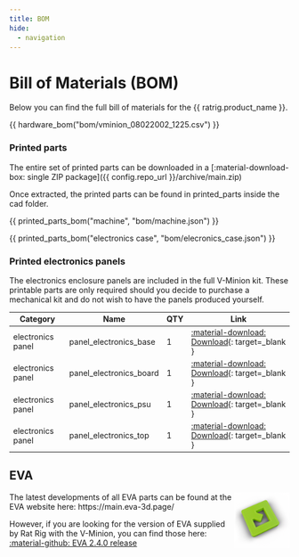```yaml
---
title: BOM
hide:
  - navigation
---
```


# Bill of Materials (BOM)

Below you can find the full bill of materials for the {{ ratrig.product_name }}.

{{ hardware_bom("bom/vminion_08022002_1225.csv") }}

### Printed parts
The entire set of printed parts can be downloaded in a [:material-download-box: single ZIP package]({{ config.repo_url }}/archive/main.zip)

Once extracted, the printed parts can be found in printed_parts inside the cad folder.

{{ printed_parts_bom("machine", "bom/machine.json") }}

{{ printed_parts_bom("electronics case", "bom/elecronics_case.json") }}

### Printed electronics panels
The electronics enclosure panels are included in the full V-Minion kit. These printable parts are only required should you decide to purchase a mechanical kit and do not wish to have the panels produced yourself.

| Category | Name | QTY | Link |
| -------- | ---- | --- | ---- |
| electronics panel | panel_electronics_base | 1 | [:material-download: Download](https://github.com/Rat-Rig/V-Minion/tree/main/cad/panels/STL/panel_electronics_base_v1.0.stl){: target=_blank } |
| electronics panel | panel_electronics_board | 1 | [:material-download: Download](https://github.com/Rat-Rig/V-Minion/tree/main/cad/panels/STL/panel_electronics_board_v1.0.stl){: target=_blank } |
| electronics panel | panel_electronics_psu | 1 | [:material-download: Download](https://github.com/Rat-Rig/V-Minion/tree/main/cad/panels/STL/panel_electronics_psu_v1.0.stl){: target=_blank } |
| electronics panel | panel_electronics_top | 1 | [:material-download: Download](https://github.com/Rat-Rig/V-Minion/tree/main/cad/panels/STL/panel_electronics_top_v1.0.stl){: target=_blank } |

## EVA
<img align="right" alt="EVA Logo" width="100" src="/assets/eva_logo.png">
The latest developments of all EVA parts can be found at the EVA website here: https://main.eva-3d.page/

However, if you are looking for the version of EVA supplied by Rat Rig with the V-Minion, you can find those here: [:material-github: EVA 2.4.0 release](https://github.com/EVA-3D/eva-main/releases/tag/2.4.0)
